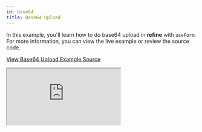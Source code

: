 ```yaml
---
id: base64
title: Base64 Upload
---
```


In this example, you'll learn how to do base64 upload in **refine** with `useForm`. For more information, you can view the live example or review the source code.

[View Base64 Upload Example Source](https://github.com/pankod/refine/tree/master/examples/upload/mantine/base64)

<iframe loading="lazy" src="https://stackblitz.com//github/pankod/refine/tree/master/examples/upload/mantine/base64?embed=1&view=preview&theme=dark&preset=node"
    style={{width: "100%", height:"80vh", border: "0px", borderRadius: "8px", overflow:"hidden"}}
    title="mantine-base64-upload"
></iframe>
